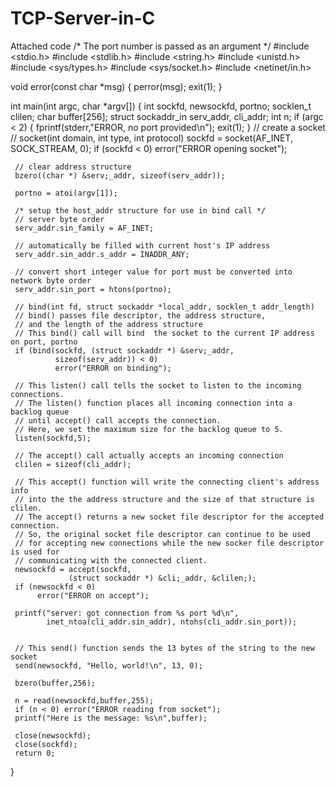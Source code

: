 # TCP-Server-in-C
Attached code
/* The port number is passed as an argument */
#include <stdio.h>
#include <stdlib.h>
#include <string.h>
#include <unistd.h>
#include <sys/types.h> 
#include <sys/socket.h>
#include <netinet/in.h>

void error(const char *msg)
{
    perror(msg);
    exit(1);
}

int main(int argc, char *argv[])
{
     int sockfd, newsockfd, portno;
     socklen_t clilen;
     char buffer[256];
     struct sockaddr_in serv_addr, cli_addr;
     int n;
     if (argc < 2) {
         fprintf(stderr,"ERROR, no port provided\n");
         exit(1);
     }
     // create a socket
     // socket(int domain, int type, int protocol)
     sockfd =  socket(AF_INET, SOCK_STREAM, 0);
     if (sockfd < 0) 
        error("ERROR opening socket");

     // clear address structure
     bzero((char *) &serv;_addr, sizeof(serv_addr));

     portno = atoi(argv[1]);

     /* setup the host_addr structure for use in bind call */
     // server byte order
     serv_addr.sin_family = AF_INET;  

     // automatically be filled with current host's IP address
     serv_addr.sin_addr.s_addr = INADDR_ANY;  

     // convert short integer value for port must be converted into network byte order
     serv_addr.sin_port = htons(portno);

     // bind(int fd, struct sockaddr *local_addr, socklen_t addr_length)
     // bind() passes file descriptor, the address structure, 
     // and the length of the address structure
     // This bind() call will bind  the socket to the current IP address on port, portno
     if (bind(sockfd, (struct sockaddr *) &serv;_addr,
              sizeof(serv_addr)) < 0) 
              error("ERROR on binding");

     // This listen() call tells the socket to listen to the incoming connections.
     // The listen() function places all incoming connection into a backlog queue
     // until accept() call accepts the connection.
     // Here, we set the maximum size for the backlog queue to 5.
     listen(sockfd,5);

     // The accept() call actually accepts an incoming connection
     clilen = sizeof(cli_addr);

     // This accept() function will write the connecting client's address info 
     // into the the address structure and the size of that structure is clilen.
     // The accept() returns a new socket file descriptor for the accepted connection.
     // So, the original socket file descriptor can continue to be used 
     // for accepting new connections while the new socker file descriptor is used for
     // communicating with the connected client.
     newsockfd = accept(sockfd, 
                 (struct sockaddr *) &cli;_addr, &clilen;);
     if (newsockfd < 0) 
          error("ERROR on accept");

     printf("server: got connection from %s port %d\n",
            inet_ntoa(cli_addr.sin_addr), ntohs(cli_addr.sin_port));


     // This send() function sends the 13 bytes of the string to the new socket
     send(newsockfd, "Hello, world!\n", 13, 0);

     bzero(buffer,256);

     n = read(newsockfd,buffer,255);
     if (n < 0) error("ERROR reading from socket");
     printf("Here is the message: %s\n",buffer);

     close(newsockfd);
     close(sockfd);
     return 0; 
}

